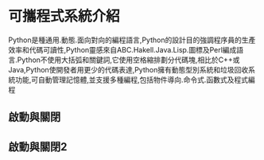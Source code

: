可攜程式系統介紹
===

Python是種通用.動態.面向對向的編程語言,Python的設計目的強調程序員的生產效率和代碼可讀性,Python靈感來自ABC.Hakell.Java.Lisp.圖標及Perl編成語言.Python不使用大括弧和關鍵詞,它使用空格縮排劃分代碼塊,相比於C++或Java,Python使開發者用更少的代碼表達,Python擁有動態型別系統和垃圾回收系統功能,可自動管理記憶體,並支援多種編程,包括物件導向.命令式.函數式及程式編程

啟動與關閉
---


啟動與關閉2
---
